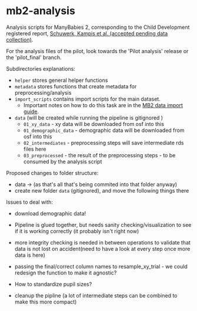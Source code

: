 # mb2-analysis

Analysis scripts for ManyBabies 2, corresponding to the Child Development registered report, [Schuwerk, Kampis et al. (accepted pending data collection)](https://psyarxiv.com/x4jbm/). 

For the analysis files of the pilot, look towards the 'Pilot analysis' release or the 'pilot_final' branch.

Subdirectories explanations:

* `helper` stores general helper functions
* `metadata` stores functions that create metadata for preprocessing/analysis
* `import_scripts` contains import scripts for the main dataset.
  * Important notes on how to do this task are in the [MB2 data import guide](https://docs.google.com/document/d/1MEEQicPc1baABDHFasbWoujvj2GwfBGarwrzyS2JQtM/edit).
* `data` (will be created while running the pipeline is gitignored )
  * `01_xy_data` - xy data will be downloaded from osf into this
  * `01_demographic_data` - demographic data will be downloaded from osf into this
  * `02_intermediates` - preprocessing steps will save intermediate rds files here
  * `03_preprocessed` - the result of the preprocessing steps - to be consumed by the analysis script


Proposed changes to folder structure:
* data ->  (as that's all that's being commited into that folder anyway)
* create new folder `data` (gitignored), and move the following things there



Issues to deal with:

- download demographic data!

- Pipeline is glued together, but needs sanity checking/visualization to see if it is working correctly (it probably isn't right now)

- more integrity checking is needed in between operations to validate that data is not lost on accident(need to have a look at every step once more data is here)


- passing the final/correct column names to resample_xy_trial - we could redesign the function to make it agnostic?

- How to standardize pupil sizes?

- cleanup the pipline (a lot of intermediate steps can be combined to make this more compact)
